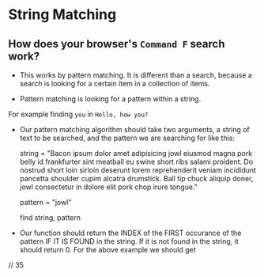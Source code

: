 # String Matching

## How does your browser's `Command F` search work?

- This works by pattern matching. It is different than a search, because a search is looking for a certain item in a collection of items.

- Pattern matching is looking for a pattern within a string.

For example finding `you` in
`Hello, how you?`

- Our pattern matching algorithm should take two arguments, a string of text to be searched, and the pattern we are searching for like this:

    string = "Bacon ipsum dolor amet adipisicing jowl eiusmod magna pork belly id frankfurter sint meatball eu swine short ribs salami proident. Do nostrud short loin sirloin deserunt lorem reprehenderit veniam incididunt pancetta shoulder cupim alcatra drumstick. Ball tip chuck aliquip doner, jowl consectetur in dolore elit pork chop irure tongue."

    pattern = "jowl"

    find string, pattern

- Our function should return the INDEX of the FIRST occurance of the pattern IF IT IS FOUND in the string. If it is not found in the string, it should return 0. For the above example we should get

// 35
